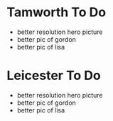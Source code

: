 # Tamworth To Do

- better resolution hero picture
- better pic of gordon
- better pic of lisa

# Leicester To Do

- better resolution hero picture
- better pic of gordon
- better pic of lisa
